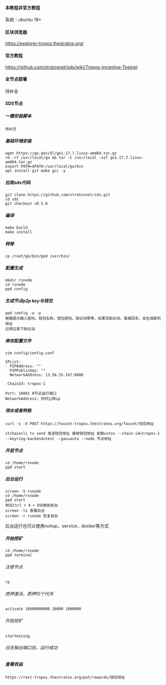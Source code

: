 
#### 本教程非官方教程

系统：ubuntu 18+

#### 区块浏览器
https://explorer-tropos.thestratos.org/

#### 官方教程
https://github.com/stratosnet/sds/wiki/Tropos-Incentive-Testnet

####  全节点部署
待补全

#### SDS节点

##### 一键安装脚本

```
待补充
```

##### 基础环境安装

```
wget https://go.dev/dl/go1.17.7.linux-amd64.tar.gz
rm -rf /usr/local/go && tar -C /usr/local -xzf go1.17.7.linux-amd64.tar.gz
export PATH=$PATH:/usr/local/go/bin
apt install git make gcc -y
```

##### 拉取sds代码

```
git clone https://github.com/stratosnet/sds.git
cd sds
git checkout v0.5.0
```

##### 编译

```
make build
make install
```

##### 转移

```
cp /root/go/bin/ppd /usr/bin/
```

##### 配置生成

```
mkdir rsnode
cd rsnode
ppd config
```

##### 生成节点p2p key与钱包

```
ppd config -w -p
根据提示输入密码，钱包名称，钱包密码，助记词等等，如果没助记词，直接回车，会生成新的地址
记得记录下助记词
```

#####  修改配置文件

```
vim config/config.conf
```

```
SPList:
- P2PAddress: ""
  P2PPublicKey: ""
  NetworkAddress: 13.58.35.167:8888
```

```
 ChainId: tropos-1
```

``` 根据实际情况修改
Port: 18081 #节点运行端口
NetworkAddress: 你的公网ip
```

##### 领水或者转账

```领水
curl -s -X POST https://faucet-tropos.thestratos.org/faucet/钱包地址
```

```转账
stchaincli tx send 发送钱包地址 接收钱包地址 金额ustos --chain-id=tropos-1 --keyring-backend=test --gas=auto --node 节点地址
```

##### 开启节点

```
cd /home/rsnode
ppd start
```

##### 后台运行
```
screen -S rsnode
cd /home/rsnode
ppd start
然后Ctrl + A + D切换到前台
screen -ls 查看后台
screen -r rsnode 恢复前台
```
后台运行也可以使用nohup，service，docker等方式

##### 开始挖矿

```
cd /home/rsnode
ppd terminal
```

###### 注册节点
```
rp 
```

###### 质押激活，质押10个代币
```
activate 10000000000 10000 1000000
```

###### 开启挖矿
```
startmining
```
###### 日志输出端口后，运行成功

##### 查看收益

```
https://rest-tropos.thestratos.org/pot/rewards/钱包地址
```
